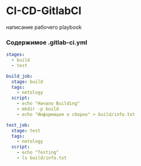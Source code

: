 # CI-CD-GitlabCI
написание рабочего playbook

### Содержимое .gitlab-ci.yml

```yaml
stages:
  - build
  - test

build_job:
  stage: build
  tags:
    - netology
  script:
    - echo "Начало Building"
    - mkdir -p build
    - echo "Информация о сборке" > build/info.txt

test_job:
  stage: test
  tags:
    - netology
  script:
    - echo "Testing"
    - ls build/info.txt
